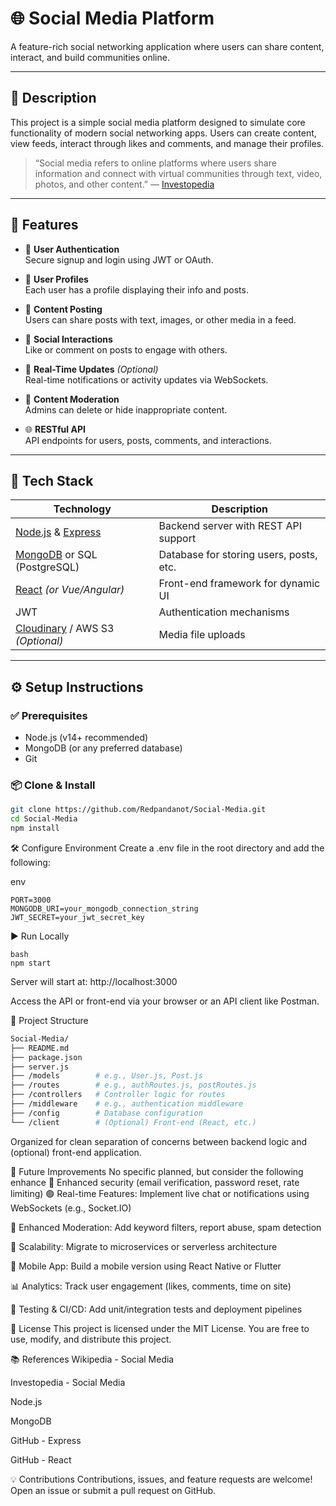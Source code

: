 # 🌐 Social Media Platform

A feature-rich social networking application where users can share content, interact, and build communities online.

---

## 📌 Description

This project is a simple social media platform designed to simulate core functionality of modern social networking apps. Users can create content, view feeds, interact through likes and comments, and manage their profiles.

> “Social media refers to online platforms where users share information and connect with virtual communities through text, video, photos, and other content.” — [Investopedia](https://www.investopedia.com/terms/s/social-media.asp)

---

## 🚀 Features

- 🔐 **User Authentication**  
  Secure signup and login using JWT or OAuth.

- 👤 **User Profiles**  
  Each user has a profile displaying their info and posts.

- 📝 **Content Posting**  
  Users can share posts with text, images, or other media in a feed.

- 💬 **Social Interactions**  
  Like or comment on posts to engage with others.

- 🔔 **Real-Time Updates** *(Optional)*  
  Real-time notifications or activity updates via WebSockets.

- 🧹 **Content Moderation**  
  Admins can delete or hide inappropriate content.

- 🌐 **RESTful API**  
  API endpoints for users, posts, comments, and interactions.

---

## 🧰 Tech Stack

| Technology | Description |
|------------|-------------|
| [Node.js](https://nodejs.org) & [Express](https://github.com/expressjs/express) | Backend server with REST API support |
| [MongoDB](https://www.mongodb.com) or SQL (PostgreSQL) | Database for storing users, posts, etc. |
| [React](https://github.com/facebook/react) *(or Vue/Angular)* | Front-end framework for dynamic UI |
| JWT | Authentication mechanisms |
| [Cloudinary](https://cloudinary.com) / AWS S3 *(Optional)* | Media file uploads |

---

## ⚙️ Setup Instructions

### ✅ Prerequisites

- Node.js (v14+ recommended)
- MongoDB (or any preferred database)
- Git

### 📦 Clone & Install

```bash
git clone https://github.com/Redpandanot/Social-Media.git
cd Social-Media
npm install
```

🛠️ Configure Environment
Create a .env file in the root directory and add the following:

env
```
PORT=3000
MONGODB_URI=your_mongodb_connection_string
JWT_SECRET=your_jwt_secret_key
```
▶️ Run Locally
```
bash
npm start
```

Server will start at: http://localhost:3000

Access the API or front-end via your browser or an API client like Postman.

🧱 Project Structure
```bash
Social-Media/
├── README.md
├── package.json
├── server.js
├── /models        # e.g., User.js, Post.js
├── /routes        # e.g., authRoutes.js, postRoutes.js
├── /controllers   # Controller logic for routes
├── /middleware    # e.g., authentication middleware
├── /config        # Database configuration
└── /client        # (Optional) Front-end (React, etc.)
```
Organized for clean separation of concerns between backend logic and (optional) front-end application.

🔮 Future Improvements
No specific planned, but consider the following enhance 🔐 Enhanced security (email verification, password reset, rate limiting)
🟢 Real-time Features: Implement live chat or notifications using WebSockets (e.g., Socket.IO)

🚫 Enhanced Moderation: Add keyword filters, report abuse, spam detection

🧩 Scalability: Migrate to microservices or serverless architecture

📱 Mobile App: Build a mobile version using React Native or Flutter

📊 Analytics: Track user engagement (likes, comments, time on site)

🧪 Testing & CI/CD: Add unit/integration tests and deployment pipelines

📄 License
This project is licensed under the MIT License.
You are free to use, modify, and distribute this project.

📚 References
Wikipedia - Social Media

Investopedia - Social Media

Node.js

MongoDB

GitHub - Express

GitHub - React

💡 Contributions
Contributions, issues, and feature requests are welcome!
Open an issue or submit a pull request on GitHub.
